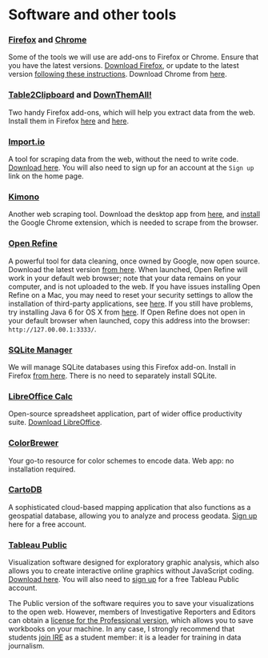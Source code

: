 # Software and other tools

### [Firefox](https://www.mozilla.org/en-US/firefox/new/) and [Chrome]()

Some of the tools we will use are add-ons to Firefox or Chrome. Ensure that you have the latest versions. [Download Firefox](https://www.mozilla.org/en-US/firefox/all/), or update to the latest version [following these instructions](https://support.mozilla.org/en-US/kb/update-firefox-latest-version). Download Chrome from [here](https://www.google.com/chrome/browser/desktop/).

### [Table2Clipboard](https://addons.mozilla.org/en-US/firefox/addon/dafizilla-table2clipboard/) and [DownThemAll!](https://addons.mozilla.org/en-US/firefox/addon/downthemall/)
Two handy Firefox add-ons, which will help you extract data from the web. Install them in Firefox [here](https://addons.mozilla.org/en-US/firefox/addon/dafizilla-table2clipboard/) and [here](https://addons.mozilla.org/en-US/firefox/addon/downthemall/).

### [Import.io](https://import.io/)
A tool for scraping data from the web, without the need to write code. [Download here](https://www.import.io/download/). You will also need to sign up for an account at the `Sign up` link on the home page.

### [Kimono](https://www.kimonolabs.com/)
Another web scraping tool. Download the desktop app from [here](https://www.kimonolabs.com/desktop), and [install](https://chrome.google.com/webstore/detail/kimono-desktop/hmeapcbkmejjfmphikcpgbgakfnjcade) the Google Chrome extension, which is needed to scrape from the browser.

### [Open Refine](http://openrefine.org/)
A powerful tool for data cleaning, once owned by Google, now open source. Download the latest version [from here](http://openrefine.org/download.html). When launched, Open Refine will work in your default web browser; note that your data remains on your computer, and is not uploaded to the web. If you have issues installing Open Refine on a Mac, you may need to reset your security settings to allow the installation of third-party applications, see [here](https://github.com/OpenRefine/OpenRefine/issues/590). If you still have problems, try installing Java 6 for OS X from [here](https://support.apple.com/kb/DL1572?locale=en_US). If Open Refine does not open in your default browser when launched, copy this address into the browser: `http://127.00.00.1:3333/`.

### [SQLite Manager](https://addons.mozilla.org/en-US/firefox/addon/sqlite-manager/)
We will manage SQLite databases using this Firefox add-on. Install in Firefox [from here](https://addons.mozilla.org/en-US/firefox/addon/sqlite-manager/). There is no need to separately install SQLite.

### [LibreOffice Calc](http://www.libreoffice.org/discover/calc/)

Open-source spreadsheet application, part of wider office productivity suite. [Download LibreOffice](http://www.libreoffice.org/download/libreoffice-fresh/).

### [ColorBrewer](http://colorbrewer2.org/)
Your go-to resource for color schemes to encode data. Web app: no installation required.

### [CartoDB](https://cartodb.com)
A sophisticated cloud-based mapping application that also functions as a geospatial database, allowing you to analyze and process geodata. [Sign up](https://cartodb.com/signup) here for a free account.

### [Tableau Public](http://www.tableausoftware.com/public/)
Visualization software designed for exploratory graphic analysis, which also allows you to create interactive online graphics without JavaScript coding. [Download here](http://www.tableausoftware.com/public/download). You will also need to [sign up](https://public.tableausoftware.com/auth/signup) for a free Tableau Public account.

The Public version of the software requires you to save your visualizations to the open web. However, members of Investigative Reporters and Editors can obtain a [license for the Professional version](http://www.ire.org/blog/ire-news/2013/06/20/tableau-makes-its-desktop-software-free-ire-member/), which allows you to save workbooks on your machine. In any case, I strongly recommend that students [join IRE](http://www.ire.org/membership/apply/) as a student member: it is a leader for training in data journalism.


